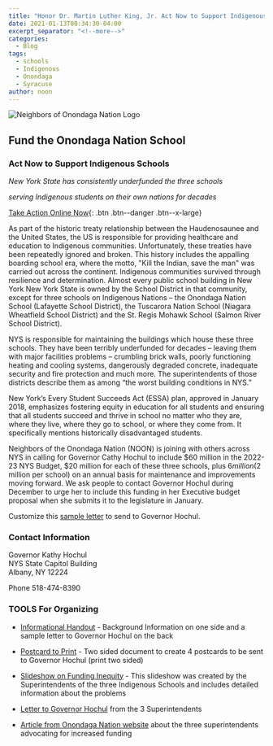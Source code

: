 ```yaml
---
title: "Honor Dr. Martin Luther King, Jr. Act Now to Support Indigenous Schools"
date: 2021-01-13T00:34:30-04:00
excerpt_separator: "<!--more-->"
categories:
  - Blog
tags:
  - schools
  - Indigenous
  - Onondaga
  - Syracuse
author: noon  
---
```

![Neighbors of Onondaga Nation Logo](/images/noon-header.jpg)

## Fund the Onondaga Nation School
### Act Now to Support Indigenous Schools

_New York State has consistently underfunded the three schools_

_serving Indigenous students on their own nations for decades_

[Take Action Online Now](https://actionnetwork.org/letters/support-funding-for-indigenous-schools){: .btn .btn--danger .btn--x-large}

<!--more-->

As part of the historic treaty relationship between the Haudenosaunee and the United States, the US is responsible for providing healthcare and education to Indigenous communities. Unfortunately, these treaties have been repeatedly ignored and broken. This history includes the appalling boarding school era, where the motto, "Kill the Indian, save the man" was carried out across the continent. Indigenous communities survived through resilience and determination. Almost every public school building in New York New York State is owned by the School District in that community, except for three schools on Indigenous Nations – the Onondaga Nation School (Lafayette School District), the Tuscarora Nation School (Niagara Wheatfield School District) and the St. Regis Mohawk School (Salmon River School District).

NYS is responsible for maintaining the buildings which house these three schools. They have been terribly underfunded for decades – leaving them with major facilities problems – crumbling brick walls, poorly functioning heating and cooling systems, dangerously degraded concrete, inadequate security and fire protection and much more. The superintendents of those districts describe them as among “the worst building conditions in NYS.”

New York’s Every Student Succeeds Act (ESSA) plan, approved in January 2018, emphasizes fostering equity in education for all students and ensuring that all students succeed and thrive in school no matter who they are, where they live, where they go to school, or where they come from. It specifically mentions historically disadvantaged students.

Neighbors of the Onondaga Nation (NOON) is joining with others across NYS in calling for Governor Cathy Hochul to include $60 million in the 2022-23 NYS Budget, $20 million for each of these three schools, plus $6 million ($2 million per school) on an annual basis for maintenance and improvements moving forward. We ask people to contact Governor Hochul during December to urge her to include this funding in her Executive budget proposal when she submits it to the legislature in January.

Customize this [sample letter](https://peacecouncil.net/sites/default/files/GovHuchulLetterTemplate.doc) to send to Governor Hochul.

### Contact Information

Governor Kathy Hochul  
NYS State Capitol Building  
Albany, NY 12224

Phone 518-474-8390

### TOOLS For Organizing

- [Informational Handout](https://peacecouncil.net/sites/default/files/ONSFundingBkgrd-SampleLetter.pdf) - Background Information on one side and a sample letter to Governor Hochul on the back

- [Postcard to Print](https://peacecouncil.net/sites/default/files/ONS%20Funding%20Postcard.pdf) - Two sided document to create 4 postcards to be sent to Governor Hochul (print two sided)

- [Slideshow on Funding Inequity](https://peacecouncil.net/sites/default/files/FundingInequitySlideshow.pdf) - This slideshow was created by the Superintendents of the three Indigenous Schools and includes detailed information about the problems

- [Letter to Governor Hochul](https://peacecouncil.net/sites/default/files/NativeSchoolsFunding-2ndLetter.pdf) from the 3 Superintendents

- [Article from Onondaga Nation website](https://www.onondaganation.org/news/2021/superintendents-advocate-for-native-schools/) about the three superintendents advocating for increased funding
